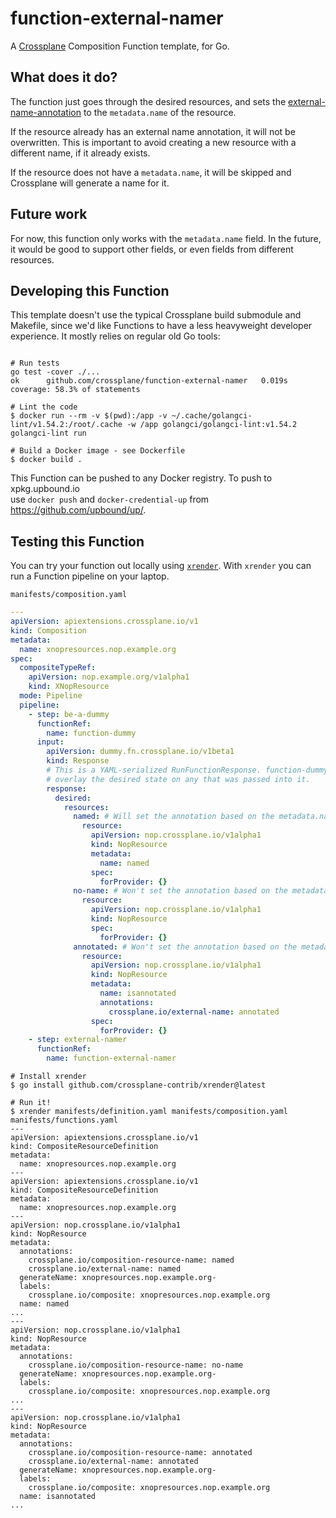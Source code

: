 # function-external-namer

A [Crossplane] Composition Function template, for Go.

## What does it do?

The function just goes through the desired resources, and sets the 
[external-name-annotation] to the `metadata.name` of the resource.

If the resource already has an external name annotation, it will not be
overwritten. This is important to avoid creating a new resource with a different
name, if it already exists.

If the resource does not have a `metadata.name`, it will be skipped and 
Crossplane will generate a name for it.

## Future work

For now, this function only works with the `metadata.name` field. In the future,
it would be good to support other fields, or even fields from different 
resources.

## Developing this Function

This template doesn't use the typical Crossplane build submodule and Makefile,
since we'd like Functions to have a less heavyweight developer experience.
It mostly relies on regular old Go tools:

```shell

# Run tests
go test -cover ./...
ok  	github.com/crossplane/function-external-namer	0.019s	coverage: 58.3% of statements

# Lint the code
$ docker run --rm -v $(pwd):/app -v ~/.cache/golangci-lint/v1.54.2:/root/.cache -w /app golangci/golangci-lint:v1.54.2 golangci-lint run

# Build a Docker image - see Dockerfile
$ docker build .
```

This Function can be pushed to any Docker registry. To push to xpkg.upbound.io\
use `docker push` and `docker-credential-up` from
https://github.com/upbound/up/.

## Testing this Function

You can try your function out locally using [`xrender`][xrender]. With `xrender`
you can run a Function pipeline on your laptop.

`manifests/composition.yaml`
```yaml
---
apiVersion: apiextensions.crossplane.io/v1
kind: Composition
metadata:
  name: xnopresources.nop.example.org
spec:
  compositeTypeRef:
    apiVersion: nop.example.org/v1alpha1
    kind: XNopResource
  mode: Pipeline
  pipeline:
    - step: be-a-dummy
      functionRef:
        name: function-dummy
      input:
        apiVersion: dummy.fn.crossplane.io/v1beta1
        kind: Response
        # This is a YAML-serialized RunFunctionResponse. function-dummy will
        # overlay the desired state on any that was passed into it.
        response:
          desired:
            resources:
              named: # Will set the annotation based on the metadata.name
                resource:
                  apiVersion: nop.crossplane.io/v1alpha1
                  kind: NopResource
                  metadata:
                    name: named
                  spec:
                    forProvider: {}
              no-name: # Won't set the annotation based on the metadata.name because its empty
                resource:
                  apiVersion: nop.crossplane.io/v1alpha1
                  kind: NopResource
                  spec:
                    forProvider: {}
              annotated: # Won't set the annotation based on the metadata.name because its already set
                resource:
                  apiVersion: nop.crossplane.io/v1alpha1
                  kind: NopResource
                  metadata:
                    name: isannotated
                    annotations:
                      crossplane.io/external-name: annotated
                  spec:
                    forProvider: {}
    - step: external-namer
      functionRef:
        name: function-external-namer
```

```shell
# Install xrender
$ go install github.com/crossplane-contrib/xrender@latest

# Run it! 
$ xrender manifests/definition.yaml manifests/composition.yaml manifests/functions.yaml
---
apiVersion: apiextensions.crossplane.io/v1
kind: CompositeResourceDefinition
metadata:
  name: xnopresources.nop.example.org
---
apiVersion: apiextensions.crossplane.io/v1
kind: CompositeResourceDefinition
metadata:
  name: xnopresources.nop.example.org
---
apiVersion: nop.crossplane.io/v1alpha1
kind: NopResource
metadata:
  annotations:
    crossplane.io/composition-resource-name: named
    crossplane.io/external-name: named
  generateName: xnopresources.nop.example.org-
  labels:
    crossplane.io/composite: xnopresources.nop.example.org
  name: named
...
---
apiVersion: nop.crossplane.io/v1alpha1
kind: NopResource
metadata:
  annotations:
    crossplane.io/composition-resource-name: no-name
  generateName: xnopresources.nop.example.org-
  labels:
    crossplane.io/composite: xnopresources.nop.example.org
...
---
apiVersion: nop.crossplane.io/v1alpha1
kind: NopResource
metadata:
  annotations:
    crossplane.io/composition-resource-name: annotated
    crossplane.io/external-name: annotated
  generateName: xnopresources.nop.example.org-
  labels:
    crossplane.io/composite: xnopresources.nop.example.org
  name: isannotated
...
```


[Crossplane]: https://crossplane.io
[external-name-annotation]: https://docs.crossplane.io/v1.13/concepts/managed-resources/#naming-external-resources
[xrender]: https://github.com/crossplane-contrib/xrender